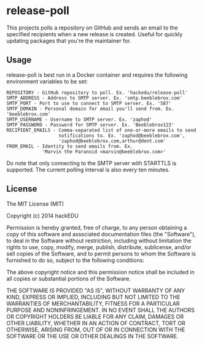 # release-poll

This projects polls a repository on GitHub and sends an email to the specified 
recipients when a new release is created. Useful for quickly updating packages
that you're the maintainer for.

## Usage

release-poll is best run in a Docker container and requires the following
environment variables to be set:

```
REPOSITORY - GitHub repository to poll. Ex. 'hackedu/release-poll'
SMTP_ADDRESS - Address to SMTP server. Ex. 'smtp.beeblebrox.com'
SMTP_PORT - Port to use to connect to SMTP server. Ex. '587'
SMTP_DOMAIN - Personal domain for email you'll send from. Ex. 'beeblebrox.com'
SMTP_USERNAME - Username to SMTP server. Ex. 'zaphod'
SMTP_PASSWORD - Password for SMTP server. Ex. 'Beeblebrox123'
RECIPIENT_EMAILS - Comma-separated list of one-or-more emails to send
                   notifications to. Ex. 'zaphod@beeblebrox.com',
                   'zaphod@beeblebrox.com,arthur@dent.com'
FROM_EMAIL - Identity to send emails from. Ex.
             'Marvin the Paranoid <marvin@beeblebrox.com>'
```

Do note that only connecting to the SMTP server with STARTTLS is supported. The
current polling interval is also every ten minutes.

## License

The MIT License (MIT)

Copyright (c) 2014 hackEDU

Permission is hereby granted, free of charge, to any person obtaining a copy of
this software and associated documentation files (the "Software"), to deal in
the Software without restriction, including without limitation the rights to
use, copy, modify, merge, publish, distribute, sublicense, and/or sell copies
of the Software, and to permit persons to whom the Software is furnished to do
so, subject to the following conditions:

The above copyright notice and this permission notice shall be included in all
copies or substantial portions of the Software.

THE SOFTWARE IS PROVIDED "AS IS", WITHOUT WARRANTY OF ANY KIND, EXPRESS OR
IMPLIED, INCLUDING BUT NOT LIMITED TO THE WARRANTIES OF MERCHANTABILITY,
FITNESS FOR A PARTICULAR PURPOSE AND NONINFRINGEMENT. IN NO EVENT SHALL THE
AUTHORS OR COPYRIGHT HOLDERS BE LIABLE FOR ANY CLAIM, DAMAGES OR OTHER
LIABILITY, WHETHER IN AN ACTION OF CONTRACT, TORT OR OTHERWISE, ARISING FROM,
OUT OF OR IN CONNECTION WITH THE SOFTWARE OR THE USE OR OTHER DEALINGS IN THE
SOFTWARE.
